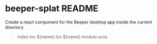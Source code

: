 # beeper-splat README

Create a react component for the Beeper desktop app inside the current directory.

> index.tsx
> ${name}.tsx
> ${name}.module.scss